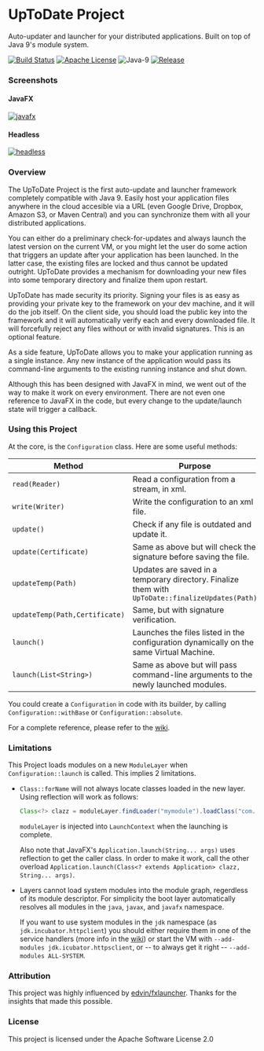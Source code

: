 # UpToDate Project

Auto-updater and launcher for your distributed applications. Built on top of Java 9's module system.

[![Build Status](https://travis-ci.org/uptodate-project/uptodate.svg?branch=master)](https://travis-ci.org/uptodate-project/uptodate)
[![Apache License](https://img.shields.io/badge/license-Apache%20License%202.0-blue.svg)](http://www.apache.org/licenses/LICENSE-2.0)
![Java-9](https://img.shields.io/badge/java-9%2B-orange.svg)
[![Release](https://img.shields.io/badge/release-v1.0--beta-yellow.svg)](https://github.com/uptodate-project/uptodate/releases/tag/v1.0-beta)



### Screenshots

#### JavaFX
[![javafx][1]][1]

#### Headless
[![headless][2]][2]


### Overview

The UpToDate Project is the first auto-update and launcher framework completely compatible with Java 9. Easily host your application
files anywhere in the cloud accesible via a URL (even Google Drive, Dropbox, Amazon S3, or Maven Central)
and you can synchronize them with all your distributed applications.

You can either do a preliminary check-for-updates and always launch the latest version on the current VM, or you might let the user do some action
that triggers an update after your application has been launched. In the latter case, the existing files are locked and thus cannot be
updated outright. UpToDate provides a mechanism for downloading your new files into some temporary directory and finalize them upon
restart.

UpToDate has made security its priority. Signing your files is as easy as providing your private key to the framework on your dev machine,
and it will do the job itself. On the client side, you should load the public key into the framework and it will automatically verify 
each and every downloaded file. It will forcefully reject any files without or with invalid signatures. This is an optional feature.

As a side feature, UpToDate allows you to make your application running as a single instance. Any new instance of
the application would pass its command-line arguments to the existing running instance and shut down.

Although this has been designed with JavaFX in mind, we went out of the way to make it work on every environment.
There are not even one reference to JavaFX in the code, but every change to the update/launch state will trigger a callback.

### Using this Project

At the core, is the `Configuration` class. Here are some useful methods:

|Method|Purpose|
|---|---|
|`read(Reader)`| Read a configuration from a stream, in xml.|
|`write(Writer)`| Write the configuration to an xml file.|
|`update()`|Check if any file is outdated and update it.|
|`update(Certificate)`|Same as above but will check the signature before saving the file.|
|`updateTemp(Path)`|Updates are saved in a temporary directory. Finalize them with `UpToDate::finalizeUpdates(Path)`|
|`updateTemp(Path,Certificate)`|Same, but with signature verification.|
|`launch()`|Launches the files listed in the configuration dynamically on the same Virtual Machine.|
|`launch(List<String>)`|Same as above but will pass command-line arguments to the newly launched modules.|

You could create a `Configuration` in code with its builder, by calling `Configuration::withBase` or `Configuration::absolute`.

For a complete reference, please refer to the [wiki](https://github.com/uptodate-project/uptodate/wiki).

### Limitations

This Project loads modules on a new `ModuleLayer` when `Configuration::launch` is called. This implies 2 limitations.

- `Class::forName` will not always locate classes loaded in the new layer. Using reflection will work as follows:
  ```java
  Class<?> clazz = moduleLayer.findLoader("mymodule").loadClass("com.example.MyClass");
  ```
  `moduleLayer` is injected into `LaunchContext` when the launching is complete.
  
  Also note that JavaFX's `Application.launch(String... args)` uses reflection to get the caller class. In order
  to make it work, call the other overload `Application.launch(Class<? extends Application> clazz, String... args)`.
  
- Layers cannot load system modules into the module graph, regerdless of its module descriptor. For simplicity the boot layer
  automatically resolves all modules in the `java`, `javax`, and `javafx` namespace.
  
  If you want to use system modules in the `jdk` namespace (as `jdk.incubator.httpclient`) you should either 
  require them in one of the service handlers (more info in the [wiki](https://github.com/uptodate-project/uptodate/wiki))
  or start the VM with `--add-modules jdk.icubator.httpsclient`,
  or -- to always get it right -- `--add-modules ALL-SYSTEM`.
  

### Attribution

This project was highly influenced by [edvin/fxlauncher](https://github.com/edvin/fxlauncher/). Thanks for the insights
that made this possible.

### License

This project is licensed under the Apache Software License 2.0


  [1]: https://i.stack.imgur.com/bi9gL.gif
  [2]: https://i.stack.imgur.com/ca9rT.gif
